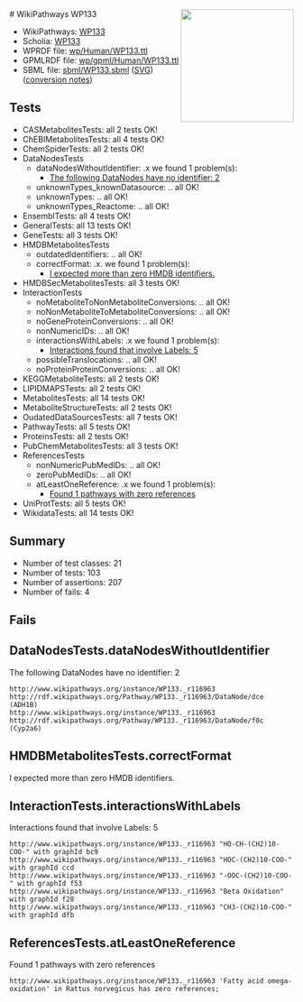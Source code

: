 <img style="float: right; width: 200px" src="../logo.png" />
# WikiPathways WP133

* WikiPathways: [WP133](https://identifiers.org/wikipathways:WP133)
* Scholia: [WP133](https://scholia.toolforge.org/wikipathways/WP133)
* WPRDF file: [wp/Human/WP133.ttl](../wp/Human/WP133.ttl)
* GPMLRDF file: [wp/gpml/Human/WP133.ttl](../wp/gpml/Human/WP133.ttl)
* SBML file: [sbml/WP133.sbml](../sbml/WP133.sbml) ([SVG](../sbml/WP133.svg)) ([conversion notes](../sbml/WP133.txt))

## Tests
* CASMetabolitesTests: all 2 tests OK!
* ChEBIMetabolitesTests: all 4 tests OK!
* ChemSpiderTests: all 2 tests OK!
* DataNodesTests
    * dataNodesWithoutIdentifier: .x we found 1 problem(s):
        * [The following DataNodes have no identifier: 2](#d2d32fa1)
    * unknownTypes_knownDatasource: .. all OK!
    * unknownTypes: .. all OK!
    * unknownTypes_Reactome: .. all OK!
* EnsemblTests: all 4 tests OK!
* GeneralTests: all 13 tests OK!
* GeneTests: all 3 tests OK!
* HMDBMetabolitesTests
    * outdatedIdentifiers: .. all OK!
    * correctFormat: .x. we found 1 problem(s):
        * [I expected more than zero HMDB identifiers.](#ad154c1e)
* HMDBSecMetabolitesTests: all 3 tests OK!
* InteractionTests
    * noMetaboliteToNonMetaboliteConversions: .. all OK!
    * noNonMetaboliteToMetaboliteConversions: .. all OK!
    * noGeneProteinConversions: .. all OK!
    * nonNumericIDs: .. all OK!
    * interactionsWithLabels: .x we found 1 problem(s):
        * [Interactions found that involve Labels: 5](#630d267c)
    * possibleTranslocations: .. all OK!
    * noProteinProteinConversions: .. all OK!
* KEGGMetaboliteTests: all 2 tests OK!
* LIPIDMAPSTests: all 2 tests OK!
* MetabolitesTests: all 14 tests OK!
* MetaboliteStructureTests: all 2 tests OK!
* OudatedDataSourcesTests: all 7 tests OK!
* PathwayTests: all 5 tests OK!
* ProteinsTests: all 2 tests OK!
* PubChemMetabolitesTests: all 3 tests OK!
* ReferencesTests
    * nonNumericPubMedIDs: .. all OK!
    * zeroPubMedIDs: .. all OK!
    * atLeastOneReference: .x we found 1 problem(s):
        * [Found 1 pathways with zero references](#35eb778e)
* UniProtTests: all 5 tests OK!
* WikidataTests: all 14 tests OK!


## Summary

* Number of test classes: 21
* Number of tests: 103
* Number of assertions: 207
* Number of fails: 4

## Fails

<a name="d2d32fa1" />

## DataNodesTests.dataNodesWithoutIdentifier

The following DataNodes have no identifier: 2
```
http://www.wikipathways.org/instance/WP133._r116963 http://rdf.wikipathways.org/Pathway/WP133._r116963/DataNode/dce (ADH1B)
http://www.wikipathways.org/instance/WP133._r116963 http://rdf.wikipathways.org/Pathway/WP133._r116963/DataNode/f0c (Cyp2a6)
```

<a name="ad154c1e" />

## HMDBMetabolitesTests.correctFormat

I expected more than zero HMDB identifiers.
<a name="630d267c" />

## InteractionTests.interactionsWithLabels

Interactions found that involve Labels: 5
```
http://www.wikipathways.org/instance/WP133._r116963 "HO-CH-(CH2)10-COO-" with graphId bc9
http://www.wikipathways.org/instance/WP133._r116963 "HOC-(CH2)10-COO-" with graphId ccd
http://www.wikipathways.org/instance/WP133._r116963 "-OOC-(CH2)10-COO-" with graphId f53
http://www.wikipathways.org/instance/WP133._r116963 "Beta Oxidation" with graphId f28
http://www.wikipathways.org/instance/WP133._r116963 "CH3-(CH2)10-COO-" with graphId dfb
```

<a name="35eb778e" />

## ReferencesTests.atLeastOneReference

Found 1 pathways with zero references
```
http://www.wikipathways.org/instance/WP133._r116963 'Fatty acid omega-oxidation' in Rattus norvegicus has zero references; 
```

